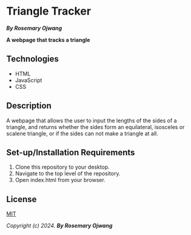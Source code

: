 # Triangle Tracker

**_By Rosemary Ojwang_**

**A webpage that tracks a triangle**

## Technologies
* HTML
* JavaScript
* CSS

## Description
A webpage that allows the user to input the lengths of the sides of a triangle, and returns whether the sides form an equilateral, isosceles or scalene triangle, or if the sides can not make a triangle at all.

## Set-up/Installation Requirements
1. Clone this repository to your desktop.
2. Navigate to the top level of the repository.
3. Open index.html from your browser.

## License
[MIT](https://opensource.org/license/cpl1-0-txt/)


_Copyright (c) 2024._  _**By Rosemary Ojwang**_
